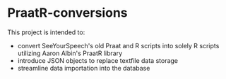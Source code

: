# PraatR-conversions
This project is intended to: 
* convert SeeYourSpeech's old Praat and R scripts into solely R scripts utilizing Aaron Albin's PraatR library
* introduce JSON objects to replace textfile data storage
* streamline data importation into the database
